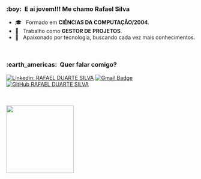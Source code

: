 
<h3> :boy: &nbsp;E ai jovem!!! Me chamo Rafael Silva </h3>

- 🎓 &nbsp; Formado em **CIÊNCIAS DA COMPUTAÇÃO/2004**.
- 💼 &nbsp; Trabalho como **GESTOR DE PROJETOS**.
- 🚀 &nbsp; Apaixonado por tecnologia, buscando cada vez mais conhecimentos.
<br/>

<h3> :earth_americas: &nbsp;Quer falar comigo? </h3> 

[![Linkedin: RAFAEL DUARTE SILVA](https://img.shields.io/badge/-rafaelduartesilva-blue?style=flat-square&logo=Linkedin&logoColor=white&link=https://www.linkedin.com/in/rafaelduartesilva/)](https://www.linkedin.com/in/rafaelduartesilva/)
[![Gmail Badge](https://img.shields.io/badge/-silva.rafaelduarte@email.com-006bed?style=flat-square&logo=Gmail&logoColor=white&link=mailto:silva.rafaelduarte@gmail.com)](mailto:silva.rafaelduarte@gmail.com)
[![GitHub RAFAEL DUARTE SILVA]( https://img.shields.io/github/followers/silvarafaelduarte?label=follow&style=social)](https://github.com/silvarafaelduarte)

<br/>
<br/>

<a href="https://github.com/silvarafaelduarte">
  <img height="180em" src="https://github-readme-stats.vercel.app/api?username=silvarafaelduarte&theme=blue&show_icons=true" />
</a>

<br/>


